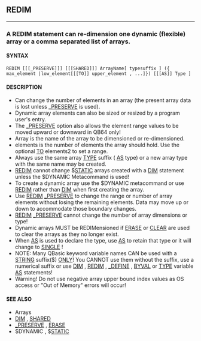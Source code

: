 ## REDIM
---

### A REDIM statement can re-dimension one dynamic (flexible) array or a comma separated list of arrays.

#### SYNTAX

`REDIM [[[_PRESERVE]]] [[[SHARED]]] ArrayName[ typesuffix ] ({ max_element |low_element[[[TO]] upper_element , ...]}) [[[AS]] Type ]`

#### DESCRIPTION
* Can change the number of elements in an array (the present array data is lost unless [_PRESERVE](./_PRESERVE.md) is used).
* Dynamic array elements can also be sized or resized by a program user's entry.
* The [_PRESERVE](./_PRESERVE.md) option also allows the element range values to be moved upward or downward in QB64 only!
* Array is the name of the array to be dimensioned or re-dimensioned.
* elements is the number of elements the array should hold. Use the optional [TO](./TO.md) elements2 to set a range.
* Always use the same array [TYPE](./TYPE.md) suffix ( [AS](./AS.md) type) or a new array type with the same name may be created.
* [REDIM](./REDIM.md) cannot change $[STATIC](./STATIC.md) arrays created with a [DIM](./DIM.md) statement unless the $DYNAMIC Metacommand is used!
* To create a dynamic array use the $DYNAMIC metacommand or use [REDIM](./REDIM.md) rather than [DIM](./DIM.md) when first creating the array.
* Use [REDIM](./REDIM.md) [_PRESERVE](./_PRESERVE.md) to change the range or number of array elements without losing the remaining elements. Data may move up or down to accommodate those boundary changes.
* [REDIM](./REDIM.md) [_PRESERVE](./_PRESERVE.md) cannot change the number of array dimensions or type!
* Dynamic arrays MUST be REDIMensioned if [ERASE](./ERASE.md) or [CLEAR](./CLEAR.md) are used to clear the arrays as they no longer exist.
* When [AS](./AS.md) is used to declare the type, use [AS](./AS.md) to retain that type or it will change to [SINGLE](./SINGLE.md) !
* NOTE: Many QBasic keyword variable names CAN be used with a [STRING](./STRING.md) suffix($) [ONLY](./ONLY.md)! You CANNOT use them without the suffix, use a numerical suffix or use [DIM](./DIM.md) , [REDIM](./REDIM.md) , [_DEFINE](./_DEFINE.md) , [BYVAL](./BYVAL.md) or [TYPE](./TYPE.md) variable [AS](./AS.md) statements!
* Warning! Do not use negative array upper bound index values as OS access or "Out of Memory" errors will occur!


#### SEE ALSO
* Arrays
* [DIM](./DIM.md) , [SHARED](./SHARED.md)
* [_PRESERVE](./_PRESERVE.md) , [ERASE](./ERASE.md)
* $DYNAMIC , $[STATIC](./STATIC.md)
